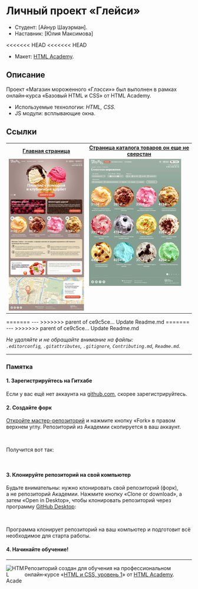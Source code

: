 # Личный проект «Глейси»

* Студент: [Айнур Шауэрман].
* Наставник: [Юлия Максимова]

<<<<<<< HEAD
<<<<<<< HEAD
* Макет: [HTML Academy](https://htmlacademy.ru).

## Описание
Проект «Магазин мороженного «Глэсси»» был выполнен в рамках онлайн‑курса «Базовый HTML и CSS» от HTML Academy.

* Используемые технологии: _HTML, CSS_.
* JS модули: всплывающие окна.

## Ссылки

<table>
  <tr>
    <th><a href="https://aykuli.github.io/projects/gllacy/">Главная страница</a></th>
    <th><a href="https://aykuli.github.io/projects/gllacy/catalog.html">Страница каталога товаров он еще не сверстан</a></th>
  </tr>
  <tr valign="top">
    <td>
      <a href="https://aykuli.github.io/projects/gllacy/index.html" target="_blank">
        <img src="https://github.com/aykuli/aykuli.github.io/blob/master/projects/gllacy/img/gllacy-index-1200.jpg" width="250" alt="Главная страница">
      </a>
    </td>
    <td>
      <a href="https://aykuli.github.io/projects/barbershop/catalog.html" target="_blank"><img src="https://github.com/aykuli/aykuli.github.io/blob/master/projects/gllacy/img/gllacy-catalog-1200.jpg" width="250" alt="Страница каталог товаров"></a>
    </td>
  </tr>
</table>
=======
---
>>>>>>> parent of ce9c5ce... Update Readme.md
=======
---
>>>>>>> parent of ce9c5ce... Update Readme.md

_Не удаляйте и не обращайте внимание на файлы:_<br>
_`.editorconfig`, `.gitattributes`, `.gitignore`, `Contributing.md`, `Readme.md`._

---

### Памятка

#### 1. Зарегистрируйтесь на Гитхабе

Если у вас ещё нет аккаунта на [github.com](https://github.com/join), скорее зарегистрируйтесь.

#### 2. Создайте форк

[Откройте мастер-репозиторий](https://github.com/frontender-training/gllacy-base-23) и нажмите кнопку «Fork» в правом верхнем углу. Репозиторий из Академии скопируется в ваш аккаунт.

<img width="769" alt="" src="https://user-images.githubusercontent.com/10909/29037742-a62a72a0-7bad-11e7-9f36-4db8e9329498.jpg">

Получится вот так:

<img width="769" alt="" src="https://user-images.githubusercontent.com/10909/29037746-a760c82c-7bad-11e7-89ab-7c99998d4317.jpg">

#### 3. Клонируйте репозиторий на свой компьютер

Будьте внимательны: нужно клонировать свой репозиторий (форк), а не репозиторий Академии. Нажмите кнопку «Clone or download», а затем «Open in Desktop», чтобы клонировать репозиторий через программу [GitHub Desktop](https://desktop.github.com):

<img width="769" alt="" src="https://user-images.githubusercontent.com/10909/29037747-a8e89422-7bad-11e7-819d-bca9f4c1de18.jpg">

Программа клонирует репозиторий на ваш компьютер и подготовит всё необходимое для старта работы.

#### 4. Начинайте обучение!

---

<a href="https://htmlacademy.ru/intensive/htmlcss"><img align="left" width="50" height="50" alt="HTML Academy" src="https://up.htmlacademy.ru/static/img/intensive/htmlcss/logo-for-github-2.png"></a>

Репозиторий создан для обучения на профессиональном онлайн‑курсе «[HTML и CSS, уровень 1](https://htmlacademy.ru/intensive/htmlcss)» от [HTML Academy](https://htmlacademy.ru).
